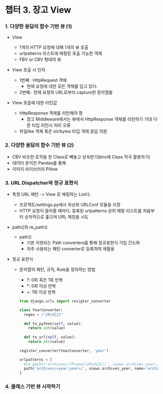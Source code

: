 # 챕터 3. 장고 View

### 1. 다양한 응답의 함수 기반 뷰 (1)

- View

  - 1개의 HTTP 요청에 대해 1개의 뷰 호출
  - urlpatterns 리스트에 매핑된 호출 가능한 객체
  - FBV or CBV 형태의 뷰

- View 호출 시 인자

  - 1번째 : HttpRequest 객체
    - 현재 요청에 대한 모든 객체를 담고 있다.
  - 2번째 : 현재 요청의 URL로부터 capture한 문자열들

- View 호출에 대한 리턴값

  - HttpResponse 객체를 리턴해야 함
    - 장고 Middleware에서는 뷰에서 HttpResponse 객체를 리턴하기 기대 다른 타입 리턴시 처리 오류
  - 파일like 객체 혹은 str/bytes 타입 객체 응답 지원

  

### 2. 다양한 응답의 함수 기반 뷰 (2)

- CBV 비슷한 로직을 한 Class로 빼놓고 상속받기(bns에 Class 적극 활용하기)
- 데이터 분석은 Pandas를 통해
- 이미지 라이브러리 Pillow



### 3. URL Dispatcher와 정규 표현식

- 특정 URL 패턴 -> View 로 매핑하는 List다.

  - 프로젝트/settings.py에서 최상위 URLConf 모듈을 지정
  - HTTP 요청이 들어올 때마다, 등록된 urlpatterns 상의 매핑 리스트를 처음부터 순차적으로 훑으며 URL 매칭을 시도

- path()와 re_path()

  - path()
    - 기본 지원되는 Path converters를 통해 정규표현식 기입 간소화
    - 자주 사용되는 패턴 converter로 등록하여 재활용

- 정규 표현식

  - 문자열의 패턴, 규칙, Rule을 정의하는 방법

    - ?: 0회 혹은 1회 반복
    - *: 0회 이상 반복
    - +: 1회 이상 반복

    ```python
    from django.urls import resigter_converter
    
    class YearConverter:
      regex = r"20\d{2}"
      
      def to_python(self, value):
        return int(value)
      
      def to_url(self, value):
        return str(value)
      
    register_converter(YearConverter, 'year')
    
    urlpatterns = [
      #re_path(r'archives/(?P<year>20\d{2})/', views.archives_year),
      path('archives/<year:year>/', views.archives_year, name='archives_year'),
    ]
    ```

    

### 4. 클래스 기반 뷰 시작하기